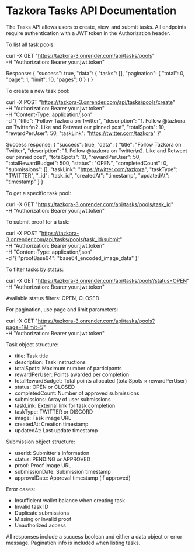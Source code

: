 # Tazkora Tasks API Documentation

The Tasks API allows users to create, view, and submit tasks. All endpoints require authentication with a JWT token in the Authorization header.

To list all task pools:

curl -X GET "https://tazkora-3.onrender.com/api/tasks/pools" \
-H "Authorization: Bearer your.jwt.token"

Response:
{
    "success": true,
    "data": {
        "tasks": [],
        "pagination": {
            "total": 0,
            "page": 1,
            "limit": 10,
            "pages": 0
        }
    }
}

To create a new task pool:

curl -X POST "https://tazkora-3.onrender.com/api/tasks/pools/create" \
-H "Authorization: Bearer your.jwt.token" \
-H "Content-Type: application/json" \
-d '{
    "title": "Follow Tazkora on Twitter",
    "description": "1. Follow @tazkora on Twitter\n2. Like and Retweet our pinned post",
    "totalSpots": 10,
    "rewardPerUser": 50,
    "taskLink": "https://twitter.com/tazkora"
}'

Success response:
{
    "success": true,
    "data": {
        "title": "Follow Tazkora on Twitter",
        "description": "1. Follow @tazkora on Twitter\n2. Like and Retweet our pinned post",
        "totalSpots": 10,
        "rewardPerUser": 50,
        "totalRewardBudget": 500,
        "status": "OPEN",
        "completedCount": 0,
        "submissions": [],
        "taskLink": "https://twitter.com/tazkora",
        "taskType": "TWITTER",
        "_id": "task_id",
        "createdAt": "timestamp",
        "updatedAt": "timestamp"
    }
}

To get a specific task pool:

curl -X GET "https://tazkora-3.onrender.com/api/tasks/pools/task_id" \
-H "Authorization: Bearer your.jwt.token"

To submit proof for a task:

curl -X POST "https://tazkora-3.onrender.com/api/tasks/pools/task_id/submit" \
-H "Authorization: Bearer your.jwt.token" \
-H "Content-Type: application/json" \
-d '{
    "proofBase64": "base64_encoded_image_data"
}'

To filter tasks by status:

curl -X GET "https://tazkora-3.onrender.com/api/tasks/pools?status=OPEN" \
-H "Authorization: Bearer your.jwt.token"

Available status filters: OPEN, CLOSED

For pagination, use page and limit parameters:

curl -X GET "https://tazkora-3.onrender.com/api/tasks/pools?page=1&limit=5" \
-H "Authorization: Bearer your.jwt.token"

Task object structure:
- title: Task title
- description: Task instructions
- totalSpots: Maximum number of participants
- rewardPerUser: Points awarded per completion
- totalRewardBudget: Total points allocated (totalSpots × rewardPerUser)
- status: OPEN or CLOSED
- completedCount: Number of approved submissions
- submissions: Array of user submissions
- taskLink: External link for task completion
- taskType: TWITTER or DISCORD
- image: Task image URL
- createdAt: Creation timestamp
- updatedAt: Last update timestamp

Submission object structure:
- userId: Submitter's information
- status: PENDING or APPROVED
- proof: Proof image URL
- submissionDate: Submission timestamp
- approvalDate: Approval timestamp (if approved)

Error cases:
- Insufficient wallet balance when creating task
- Invalid task ID
- Duplicate submissions
- Missing or invalid proof
- Unauthorized access

All responses include a success boolean and either a data object or error message. Pagination info is included when listing tasks. 